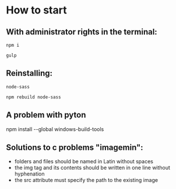 # How to start

## With administrator rights in the terminal:
```
npm i

gulp
```
## Reinstalling:
```
node-sass

npm rebuild node-sass
```
## A problem with pyton
npm install --global windows-build-tools

## Solutions to c problems "imagemin":
- folders and files should be named in Latin without spaces
- the img tag and its contents should be written in one line without hyphenation
- the src attribute must specify the path to the existing image

